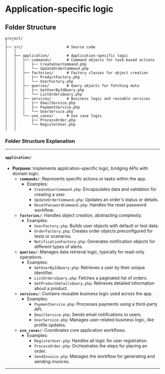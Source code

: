 # Application-specific logic

## Folder Structure

```
project/
│
├── src/                    # Source code
│   │
│   ├── application/        # Application-specific logic
│   │   ├── commands/       # Command objects for task-based actions
│   │   │   ├── CreateUserCommand.php
│   │   │   └── UpdateOrderCommand.php
│   │   ├── factories/      # Factory classes for object creation
│   │   │   ├── ProductFactory.php
│   │   │   └── UserFactory.php
│   │   ├── queries/        # Query objects for fetching data
│   │   │   ├── GetUserByIdQuery.php
│   │   │   └── ListOrdersQuery.php
│   │   ├── services/       # Business logic and reusable services
│   │   │   ├── EmailService.php
│   │   │   ├── PaymentService.php
│   │   │   └── UserService.php
│   │   └── use_cases/      # Use case logic
│   │       ├── ProcessOrder.php
│   │       └── RegisterUser.php
│   │
```


### **Folder Structure Explanation**

* * *

#### **`application/`**

- **Purpose:** Implements application-specific logic, bridging APIs with domain logic.
    - **`commands/`**: Represents specific actions or tasks within the app.
        - Examples:
            - `CreateUserCommand.php`: Encapsulates data and validation for creating a user.
            - `UpdateOrderCommand.php`: Updates an order's status or details.
            - `ResetPasswordCommand.php`: Handles the reset password workflow.
    - **`factories/`**: Handles object creation, abstracting complexity.
        - Examples:
            - `UserFactory.php`: Builds user objects with default or test data.
            - `OrderFactory.php`: Creates order objects preconfigured for tests or scenarios.
            - `NotificationFactory.php`: Generates notification objects for different types of alerts.
    - **`queries/`**: Manages data retrieval logic, typically for read-only operations.
        - Examples:
            - `GetUserByIdQuery.php`: Retrieves a user by their unique identifier.
            - `ListOrdersQuery.php`: Fetches a paginated list of orders.
            - `GetProductDetailsQuery.php`: Retrieves detailed information about a product.
    - **`services/`**: Contains reusable business logic used across the app.
        - Examples:
            - `PaymentService.php`: Processes payments using a third-party API.
            - `EmailService.php`: Sends email notifications to users.
            - `UserService.php`: Manages user-related business logic, like profile updates.
    - **`use_cases/`**: Coordinates core application workflows.
        - Examples:
            - `RegisterUser.php`: Handles all logic for user registration.
            - `ProcessOrder.php`: Orchestrates the steps for placing an order.
            - `SendInvoice.php`: Manages the workflow for generating and sending invoices.

* * *
